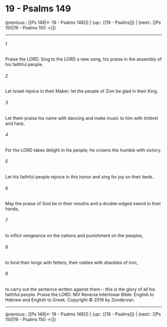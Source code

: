 # 19 - Psalms 149

(previous:: [[Ps 148|← 19 - Psalms 148]]) | (up:: [[19 - Psalms]]) | (next:: [[Ps 150|19 - Psalms 150 →]])

***


###### 1 
Praise the LORD. Sing to the LORD a new song, his praise in the assembly of his faithful people. 

###### 2 
Let Israel rejoice in their Maker; let the people of Zion be glad in their King. 

###### 3 
Let them praise his name with dancing and make music to him with timbrel and harp. 

###### 4 
For the LORD takes delight in his people; he crowns the humble with victory. 

###### 5 
Let his faithful people rejoice in this honor and sing for joy on their beds. 

###### 6 
May the praise of God be in their mouths and a double-edged sword in their hands, 

###### 7 
to inflict vengeance on the nations and punishment on the peoples, 

###### 8 
to bind their kings with fetters, their nobles with shackles of iron, 

###### 9 
to carry out the sentence written against them-- this is the glory of all his faithful people. Praise the LORD. NIV Reverse Interlinear Bible: English to Hebrew and English to Greek. Copyright © 2019 by Zondervan.

***

(previous:: [[Ps 148|← 19 - Psalms 148]]) | (up:: [[19 - Psalms]]) | (next:: [[Ps 150|19 - Psalms 150 →]])
